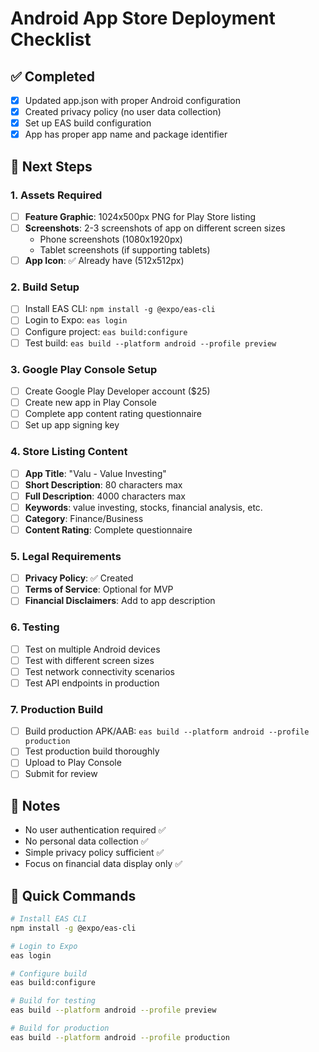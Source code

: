 # Android App Store Deployment Checklist

## ✅ Completed
- [x] Updated app.json with proper Android configuration
- [x] Created privacy policy (no user data collection)
- [x] Set up EAS build configuration
- [x] App has proper app name and package identifier

## 🔄 Next Steps

### 1. Assets Required
- [ ] **Feature Graphic**: 1024x500px PNG for Play Store listing
- [ ] **Screenshots**: 2-3 screenshots of app on different screen sizes
  - Phone screenshots (1080x1920px)
  - Tablet screenshots (if supporting tablets)
- [ ] **App Icon**: ✅ Already have (512x512px)

### 2. Build Setup
- [ ] Install EAS CLI: `npm install -g @expo/eas-cli`
- [ ] Login to Expo: `eas login`
- [ ] Configure project: `eas build:configure`
- [ ] Test build: `eas build --platform android --profile preview`

### 3. Google Play Console Setup
- [ ] Create Google Play Developer account ($25)
- [ ] Create new app in Play Console
- [ ] Complete app content rating questionnaire
- [ ] Set up app signing key

### 4. Store Listing Content
- [ ] **App Title**: "Valu - Value Investing"
- [ ] **Short Description**: 80 characters max
- [ ] **Full Description**: 4000 characters max
- [ ] **Keywords**: value investing, stocks, financial analysis, etc.
- [ ] **Category**: Finance/Business
- [ ] **Content Rating**: Complete questionnaire

### 5. Legal Requirements
- [ ] **Privacy Policy**: ✅ Created
- [ ] **Terms of Service**: Optional for MVP
- [ ] **Financial Disclaimers**: Add to app description

### 6. Testing
- [ ] Test on multiple Android devices
- [ ] Test with different screen sizes
- [ ] Test network connectivity scenarios
- [ ] Test API endpoints in production

### 7. Production Build
- [ ] Build production APK/AAB: `eas build --platform android --profile production`
- [ ] Test production build thoroughly
- [ ] Upload to Play Console
- [ ] Submit for review

## 📝 Notes
- No user authentication required ✅
- No personal data collection ✅
- Simple privacy policy sufficient ✅
- Focus on financial data display only ✅

## 🚀 Quick Commands
```bash
# Install EAS CLI
npm install -g @expo/eas-cli

# Login to Expo
eas login

# Configure build
eas build:configure

# Build for testing
eas build --platform android --profile preview

# Build for production
eas build --platform android --profile production
``` 